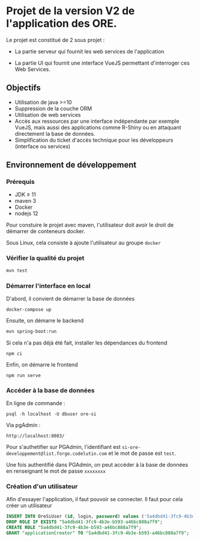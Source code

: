 # Projet de la version V2 de l'application des ORE.

Le projet est constitué de 2 sous projet :

- La partie serveur qui fournit les web services de l'application

- La partie UI qui fournit une interface VueJS permettant d'interroger ces Web Services.

## Objectifs

- Utilisation de java >=10
- Suppression de la couche ORM
- Utilisation de web services
- Accès aux ressources par une interface indépendante par exemple VueJS, mais aussi des applications comme R-Shiny ou en attaquant directement la base de données.
- Simplification du ticket d'accès technique pour les développeurs (interface ou services)


## Environnement de développement

### Prérequis

  - JDK ≥ 11
  - maven 3
  - Docker
  - nodejs 12

Pour constuire le projet avec maven, l'utilisateur doit avoir le droit de démarrer de conteneurs docker.

Sous Linux, cela consiste à ajoute l'utilisateur au groupe `docker`

### Vérifier la qualité du projet

```bash
mvn test
```

### Démarrer l'interface en local

D'abord, il convient de démarrer la base de données

```
docker-compose up
```

Ensuite, on démarre le backend

```bash
mvn spring-boot:run
```

Si cela n'a pas déjà été fait, installer les dépendances du frontend

```
npm ci
```

Enfin, on démarre le frontend

```
npm run serve
```

### Accéder à la base de données

En ligne de commande :

```
psql -h localhost -U dbuser ore-si
```

Via pgAdmin :

```
http://localhost:8083/
```

Pour s'authetifier sur PGAdmin, l'identifiant est `si-ore-developpement@list.forge.codelutin.com` et le mot de passe est `test`.

Une fois authentifié dans PGAdmin, on peut accéder à la base de données en renseignant le mot de passe `xxxxxxxx`

### Création d'un utilisateur

Afin d'essayer l'application, il faut pouvoir se connecter. Il faut pour cela créer un utilisateur


```sql
INSERT INTO OreSiUser (id, login, password) values ('5a4dbd41-3fc9-4b3e-b593-a46bc888a7f9'::uuid, 'poussin', 'xxxxxxxx');
DROP ROLE IF EXISTS "5a4dbd41-3fc9-4b3e-b593-a46bc888a7f9";
CREATE ROLE "5a4dbd41-3fc9-4b3e-b593-a46bc888a7f9";
GRANT "applicationCreator" TO "5a4dbd41-3fc9-4b3e-b593-a46bc888a7f9";
```